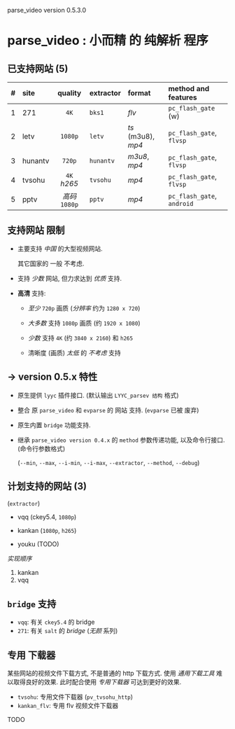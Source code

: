 <!-- parsev.md, parse_video/doc/, <https://github.com/sceext2/parse_video>
   - language: Chinese (zh_cn) 
   - version 0.1.1.0 test201601022244
  -->

parse_video version 0.5.3.0

# parse_video : 小而精 的 纯解析 程序


## 已支持网站 (5)

|   # | site | quality | extractor | format | method and features |
| --: | :--- | :-----: | :-------- | :----- | :------------------ |
|  1 | 271     | `4K`          | `bks1`    | *flv*              | `pc_flash_gate` (w)        |
|  2 | letv    | `1080p`       | `letv`    | *ts* (m3u8), *mp4* | `pc_flash_gate`, `flvsp`   |
|  3 | hunantv | `720p`        | `hunantv` | *m3u8*, *mp4*      | `pc_flash_gate`, `flvsp`   |
|  4 | tvsohu  | `4K` *h265*   | `tvsohu`  | *mp4*              | `pc_flash_gate`, `flvsp`   |
|  5 | pptv    | *高码* `1080p` | `pptv`    | *mp4*              | `pc_flash_gate`, `android` |


## 支持网站 限制

+ 主要支持 *中国* 的大型视频网站. 
  
  其它国家的 一般 不考虑. 

+ 支持 *少数* 网站, 但力求达到 *优质* 支持. 

+ **高清** 支持: 
  
  + *至少* `720p` 画质 (*分辨率* 约为 `1280 x 720`)
  
  + *大多数* 支持 `1080p` 画质 (约 `1920 x 1080`)
  
  + *少数* 支持 `4K` (约 `3840 x 2160`) 和 `h265` 
  
  + 清晰度 (画质) *太低* 的 *不考虑* 支持


## -> version 0.5.x 特性

+ 原生提供 `lyyc` 插件接口. (默认输出 `LYYC_parsev 结构` 格式)

+ 整合 原 `parse_video` 和 `evparse` 的 网站 支持. (`evparse` 已被 废弃)

+ 原生内置 `bridge` 功能支持. 

+ 继承 `parse_video version 0.4.x` 的 `method` 参数传递功能, 
  以及命令行接口. (命令行参数格式)
  
  (`--min`, `--max`, `--i-min`, `--i-max`, `--extractor`, `--method`, `--debug`)


## 计划支持的网站 (3)
(`extractor`)

+ vqq (ckey5.4, `1080p`)
+ kankan (`1080p`, `h265`)

+ youku (TODO)

*实现顺序*

1. kankan
2. vqq


## `bridge` 支持

+ `vqq`: 有关 `ckey5.4` 的 bridge
+ `271`: 有关 `salt` 的 *bridge* (*无颜* 系列)


## 专用 下载器

某些网站的视频文件下载方式, 不是普通的 http 下载方式. 
使用 *通用下载工具* 难以取得良好的效果. 
此时配合使用 *专用下载器* 可达到更好的效果. 

+ `tvsohu`: 专用文件下载器 (`pv_tvsohu_http`)
+ `kankan_flv`: 专用 flv 视频文件下载器

TODO


<!-- end parsev.md -->


